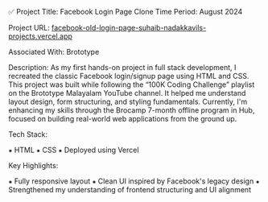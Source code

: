 ✅ Project Title: Facebook Login Page Clone
Time Period: August 2024

Project URL: [facebook-old-login-page-suhaib-nadakkavils-projects.vercel.app](https://facebook-old-login-page-suhaib-nadakkavils-projects.vercel.app/)

Associated With: Brototype

Description:
As my first hands-on project in full stack development, I recreated the classic Facebook login/signup page using HTML and CSS. This project was built while following the “100K Coding Challenge” playlist on the Brototype Malayalam YouTube channel. It helped me understand layout design, form structuring, and styling fundamentals.
Currently, I'm enhancing my skills through the Brocamp 7-month offline program in Hub, focused on building real-world web applications from the ground up.

Tech Stack:

⁕ HTML
⁕ CSS
⁕ Deployed using Vercel

Key Highlights:

⁕ Fully responsive layout
⁕ Clean UI inspired by Facebook's legacy design
⁕ Strengthened my understanding of frontend structuring and UI alignment

